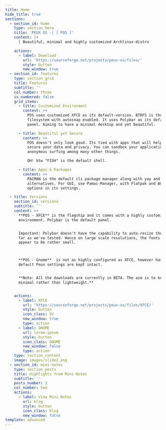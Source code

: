 ```yaml
---
title: Home
hide_title: true
sections:
  - section_id: home
    type: section_hero
    title: 'PEUX OS -| [ POS ]'
    content: |+
      | Beautiful, minimal and highly customized Archlinux-distro

    actions:
      - label: Download
        url: 'https://sourceforge.net/projects/peux-os/files/'
        style: button
        new_window: true
  - section_id: features
    type: section_grid
    title: Features
    subtitle: ''
    col_number: three
    is_numbered: false
    grid_items:
      - title: Customized Environment
        content: >+
          POS uses customized XFCE as its default-version. BTRFS is the default
          filesystem with autosnap enabled. It uses Polybar as its default
          panel. Aiming to have a minimal desktop and yet beautiful.

      - title: Beautiful yet Secure
        content: >+
          POS doesn't only look good. Its tied with apps that will help you
          secure your data and privacy. You can sandbox your applications, do
          anonymous surfing among many other things.

          OH! btw "FISH" is the default shell.

      - title: Apps & Packages
        content: >+
          PACMAN is the default cli package manager along with yay and pamac as
          alternatives. For GUI, use Pamac-Manager, with Flatpak and AUR support
          options in its settings.

  - title: Versions
    section_id: versions
    subtitle: ''
    content: >+
      **POS - XFCE** is the flagship and it comes with a highly customized XFCE
      environment. Polybar is the default panel.


      Important: Polybar doesn't have the capability to auto-resize the fonts as
      far as we've tested. Hence on large scale resolutions, the fonts may
      appear to be rather small.



      **POS - Gnome**  is not as highly configured as XFCE, however has the
      default Peux settings are kept intact.


      **Note: All the downloads are currently in BETA. The aim is to keep it
      minimal rather than lightweight.**


    actions:
      - label: XFCE
        url: 'https://sourceforge.net/projects/peux-os/files/XFCE/'
        style: button
        icon_class: SV
        new_window: true
        type: action
      - label: GNOME
        url: lorem-ipsum
        style: button
        icon_class: GNOME
        new_window: false
        type: action
    type: section_content
    image: images/slide2.png
  - section_id: mini-notes
    type: section_posts
    title: Highlights from Mini-Notes
    subtitle: ''
    posts_number: 2
    col_number: two
    actions:
      - label: View Mini-Notes
        url: blog
        style: button
        icon_class: blog
        new_window: false
template: advanced
---
```

